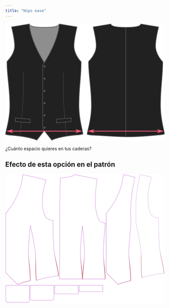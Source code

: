 ```yaml
---
title: "Hips ease"
---
```


![Holgura de cadera](hipsease.svg)

¿Cuánto espacio quieres en tus caderas?

## Efecto de esta opción en el patrón

![Esta imagen muestra el efecto de esta opción superponiendo varias variantes que tienen un valor diferente para esta opción](wahid_hipsease_sample.svg "Effect of this option on the pattern")
